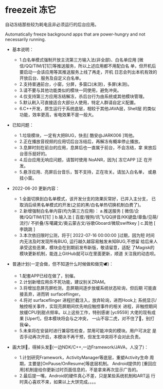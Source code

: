 # freezeit 冻它

自动冻结那些较为耗电且非必须运行的后台应用。 

Automatically freeze background apps that are power-hungry and not necessarily running.


- 基本说明：
  - 1.白名单模式强制开放主流第三方输入法(非全部)、白名单应用
      [微信/QQ/TIM/钉钉]等推送服务，所以上述应用都不用配白名
      单，但开机后要启动一会该应用等其推送服务上线了再走，开机
      日志会列出本机有效的开放后台、服务及自定义白名单。
  - 2.支持普通前台，小窗，分屏，多窗口(未测)，多屏(未测)。
  - 3.请不要与其他功能类似的模块一同使用，避免冲突。
  - 4.仅支持第三方应用冻结解冻，杀后台行为由系统或其他模块管理。
  - 5.默认刷入可直接适合大部分人使用，特定人群请自定义配置。
  - 6.C++开发，原生运行于系统底层，相较于其他JAVA层，Shell层
      的类似功能，效率更高，省电效果不是一般大。

- 已知问题：
  - 1.垃圾模块，一定有大把BUG，快去[ 酷安@JARK006 ]骂他。
  - 2.正在播放音视频的应用切后台冻结后，再解冻有概率停止播放。
  - 3.息屏时刻在前台的应用，息屏后也一直属于前台，不会冻结，拿
      来放后台音乐挺好的。
  - 4.后台应用无响应问题，请暂时使用 NoANR，因为[ 冻它APP ]正
      在开发。
  - 5.悬浮应用、亮屏后台音乐，暂不支持，正在攻关。请加入白名单，
      或悬挂小窗。

- 2022-06-20 更新内容：
  - 1.全面切换到白名单模式，该开发分支的效果灰常好，已并入主分支，
      已取消后续黑名单模式的开发(之前的黑/白名单热切换机制白费了)。
  - 2.新增强制白名单内容(均为第三方应用)：
      a.推送服务 [ 微信/企微/QQ/TIM/钉钉 ]
      b.输入法   [ 百度/搜狗/讯飞/QQ拼音/KK键盘/章鱼/见萌/流行/
        不折叠/东噶藏文/奥云蒙古文/谷歌Gboard/微软swiftkey ]
      c.其他 [ 李跳跳 ]
  - 3.本次依旧限时公测，将于[ 2022-07-16 00:00:00 ]过期，因为短
      时间内无法及时发现所有BUG, 运行越久越容易触发未知BUG,不想留
      给后来人承受这些恶果，模块会在到期前发布新版，敬请留意，适配
      了Magisk的模块更新机制，能连上GitHub就可以在里面更新，顺道
      关注我的动态呗。

- 普通计划(一定会做，但不知道什么时候做和做完🕊️)：
  - 1.配套APP已经在做了，别催。
  - 2.计划新增应用杀不死功能，建议别关ZRAM。
  - 3.将增加息屏亮屏检测，息屏期间逐步放缓系统状态轮询，但后期
      可能直接丢弃，进而转 surfaceflinger。
  - 4.将对 surfaceflinger 进程拦截注入，放弃轮询，进而Hook上
      系统显示/触控相关事件，实现亮屏期间优先响应触控事件的相关
      进程，非触控期间放缓CPU到甜点频率。以上这些工作，特别感谢
      [yc9559] 大佬的现有成果 [Uperf]，但本模块将会与之冲突，
      一山不容二虎，对不住了🐷，别打我😭。
  - 5.未来将在安装时进行兼容性检查，禁用可能冲突的模块。用户可决定
      是否手动再次开启，本模块不再干预，但发生冲突将不会对此负责。
      
- 画大饼🤩，得掉头发🥵(一边NDK/C++,一边Framework/JAVA，人没了)：
  - 1.计划研究Framework，ActivityManager等底层，重塑Activity生命
      周期，主要是[OnPause/OnResume]等底层机制。 Android提供的
      [重回应用]机制是给你更新过时页面信息的，不是拿来再次显示广告的。
  - 2.最后提一嘴，Android的硬件真心不差，只是某些系统机制和ART运
      行时真心喜欢不来，如果以上大饼完成。。。。


